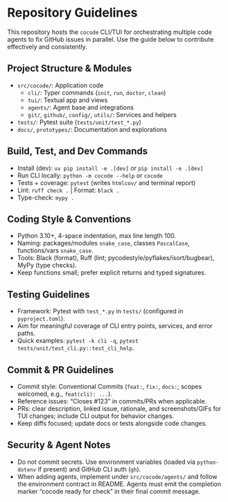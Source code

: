 # Repository Guidelines

This repository hosts the `cocode` CLI/TUI for orchestrating multiple code agents to fix GitHub issues in parallel. Use the guide below to contribute effectively and consistently.

## Project Structure & Modules
- `src/cocode/`: Application code
  - `cli/`: Typer commands (`init`, `run`, `doctor`, `clean`)
  - `tui/`: Textual app and views
  - `agents/`: Agent base and integrations
  - `git/`, `github/`, `config/`, `utils/`: Services and helpers
- `tests/`: Pytest suite (`tests/unit/test_*.py`)
- `docs/`, `prototypes/`: Documentation and explorations

## Build, Test, and Dev Commands
- Install (dev): `uv pip install -e .[dev]` or `pip install -e .[dev]`
- Run CLI locally: `python -m cocode --help` or `cocode`
- Tests + coverage: `pytest` (writes `htmlcov/` and terminal report)
- Lint: `ruff check .`  |  Format: `black .`
- Type-check: `mypy .`

## Coding Style & Conventions
- Python 3.10+, 4-space indentation, max line length 100.
- Naming: packages/modules `snake_case`, classes `PascalCase`, functions/vars `snake_case`.
- Tools: Black (format), Ruff (lint; pycodestyle/pyflakes/isort/bugbear), MyPy (type checks).
- Keep functions small; prefer explicit returns and typed signatures.

## Testing Guidelines
- Framework: Pytest with `test_*.py` in `tests/` (configured in `pyproject.toml`).
- Aim for meaningful coverage of CLI entry points, services, and error paths.
- Quick examples: `pytest -k cli -q`, `pytest tests/unit/test_cli.py::test_cli_help`.

## Commit & PR Guidelines
- Commit style: Conventional Commits (`feat:`, `fix:`, `docs:`; scopes welcomed, e.g., `feat(cli): ...`).
- Reference issues: “Closes #123” in commits/PRs when applicable.
- PRs: clear description, linked issue, rationale, and screenshots/GIFs for TUI changes; include CLI output for behavior changes.
- Keep diffs focused; update docs or tests alongside code changes.

## Security & Agent Notes
- Do not commit secrets. Use environment variables (loaded via `python-dotenv` if present) and GitHub CLI auth (`gh`).
- When adding agents, implement under `src/cocode/agents/` and follow the environment contract in README. Agents must emit the completion marker “cocode ready for check” in their final commit message.

